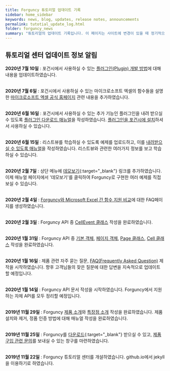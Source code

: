 ```yaml
---
title: Forguncy 튜토리얼 업데이트 기록
sidebar: home_sidebar
keywords: news, blog, updates, release notes, announcements
permalink: tutotial_update_log.html
folder: forguncy_news
summary: "튜토리얼의 업데이트 기록입니다. 이 페이지는 사이트에 변경이 있을 때 정기적으로 업데이트 됩니다. 튜토리얼의 어떤 부분이 바뀌었는지 확인하세요."
---
```



<h2>튜토리얼 센터 업데이트 정보 알림</h2>

**2020년 7월 10일** : 포건시에서 사용하실 수 있는 [플러그인(Plugin) 개발 방법]({{site.url}}/forguncy5_plugins_development.html)에 대해 내용을 업데이트하였습니다.<br /><br />

**2020년 7월 6일** : 포건시에서 사용하실 수 있는 마이크로소프트 엑셀의 함수들을 설명한 [마이크로소프트 엑셀 공식 홈페이지]({{site.url}}/forguncy5_faq_excel_comparison.html) 관련 내용을 추가하였습니다.<br /><br />

**2020년 6월 16일** : 포건시에서 사용하실 수 있는 추가 기능인 플러그인을 내려 받으실 수 있도록 [플러그인 다운로드 매뉴얼]({{site.url}}/forguncy5_plugins_download.html)을 작성하였습니다. [플러그인을 포건시에 설치]({{site.url}}/forguncy5_plugins_installation.html)하셔서 사용하실 수 있습니다.<br /><br />

**2020년 6월 15일** : 리스트뷰를 학습하실 수 있도록 예제를 업로드하고, 이를 [내려받으실 수 있도록 매뉴얼]({{site.url}}/forguncy5_listview_download_trainingmaterial.html)을 작성하였습니다. 리스트뷰와 관련한 여러가지 정보를 보고 학습하실 수 있습니다.<br /><br />

**2020년 2월 7일** : 상단 메뉴에 [데모보기](https://forguncy.co.kr/demo/){:target="_blank"} 링크를 추가하였습니다. 이제 매뉴얼 페이지에서 '데모보기'를 클릭하여 Forguncy로 구현한 여러 예제를 직접 보실 수 있습니다.<br /><br />

**2020년 2월 4일** : [Forguncy와 Microsoft Excel 간 함수 지원 비교]({{site.url}}/forguncy5_faq_excel_comparison.html)에 대한 FAQ페이지를 생성하였습니다.<br /><br />

**2020년 2월 3일** : Forguncy API 중 [CellEvent 클래스]({{site.url}}/fgc5jsapi_cellevent-class-list.html) 작성을 완료하였습니다.<br /><br />

**2020년 1월 31일** : Forguncy API 중 [기본 객체]({{site.url}}/fgc5jsapi_namespace.html), [페이지 객체]({{site.url}}/fgc5jsapi_page-variable.html), [Page 클래스]({{site.url}}/fgc5jsapi_page-class-list.html), [Cell 클래스]({{site.url}}/fgc5jsapi_cell-class-list.html) 작성을 완료하였습니다.<br /><br />

**2020년 1월 16일** : 제품 관련 자주 묻는 질문, [FAQ(Frequently Asked Question)]({{site.url}}/forguncy5_faq_general.html) 제작을 시작하였습니다. 향후 고객님들의 잦은 질문에 대한 답변을 지속적으로 업데이트 할 예정입니다.<br /><br />

**2020년 1월 14일** : Forguncy API 문서 작성을 시작하였습니다. Forguncy에서 지원하는 자체 API를 모두 정리할 예정입니다.<br /><br />

**2019년 11월 29일** : Forguncy [제품 소개]({{site.url}}/product_introduction.html)와 [특장점 소개]({{site.url}}/forguncy_characteristic.html) 작성을 완료하였습니다. 제품 설치와 제거, 정품 인증 방법에 대해 매뉴얼 작성을 완료하였습니다.<br /><br />

**2019년 11월 25일** : Forguncy를 [다운로드](https://www.grapecity.co.kr/download/forguncy){:target="_blank"} 받으실 수 있고, [제품 구입 관련 문의](mailto:sales-kor@grapecity.com)를 보내실 수 있는 창구를 마련하였습니다.<br /><br />

**2019년 11월 22일** : Forguncy 튜토리얼 센터를 개설하였습니다. github.io에서 jekyll을 이용하기로 하였습니다.<br /><br />